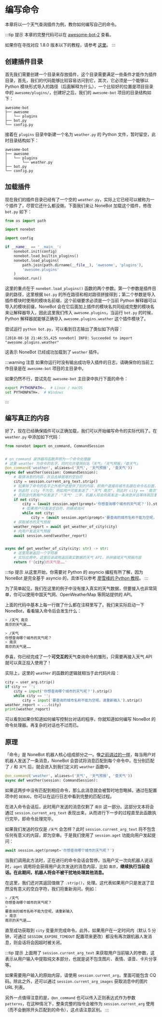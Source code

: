 # 编写命令

本章将以一个天气查询插件为例，教你如何编写自己的命令。

:::tip 提示
本章的完整代码可以在 [awesome-bot-2](https://github.com/nonebot/nonebot/tree/master/docs/guide/code/awesome-bot-2) 查看。

如果你在寻找对应 1.8.0 版本以下的教程，请参考 [这里](../advanced/legacy_features.html#session-get-和参数解析器)。
:::

## 创建插件目录

首先我们需要创建一个目录来存放插件，这个目录需要满足一些条件才能作为插件目录，首先，我们的代码能够比较容易访问到它，其次，它必须是一个能够以 Python 模块形式导入的路径（后面解释为什么），一个比较好的位置是项目目录中的 `awesome/plugins/`，创建好之后，我们的 `awesome-bot` 项目的目录结构如下：

```
awesome-bot
├── awesome
│   └── plugins
├── bot.py
└── config.py
```

接着在 `plugins` 目录中新建一个名为 `weather.py` 的 Python 文件，暂时留空，此时目录结构如下：

```
awesome-bot
├── awesome
│   └── plugins
│       └── weather.py
├── bot.py
└── config.py
```

## 加载插件

现在我们的插件目录已经有了一个空的 `weather.py`，实际上它已经可以被称为一个插件了，尽管它还什么都没做。下面我们来让 NoneBot 加载这个插件，修改 `bot.py` 如下：

```python {1,10-13}
from os import path

import nonebot

import config

if __name__ == '__main__':
    nonebot.init(config)
    nonebot.load_builtin_plugins()
    nonebot.load_plugins(
        path.join(path.dirname(__file__), 'awesome', 'plugins'),
        'awesome.plugins'
    )
    nonebot.run()
```

这里的重点在于 `nonebot.load_plugins()` 函数的两个参数。第一个参数是插件目录的路径，这里根据 `bot.py` 的所在路径和相对路径拼接得到；第二个参数是导入插件模块时使用的模块名前缀，这个前缀要求必须是一个当前 Python 解释器可以导入的模块前缀，NoneBot 会在它后面加上插件的模块名共同组成完整的模块名来让解释器导入，因此这里我们传入 `awesome.plugins`，当运行 `bot.py` 的时候，Python 解释器就能够正确导入 `awesome.plugins.weather` 这个插件模块了。

尝试运行 `python bot.py`，可以看到日志输出了类似如下内容：

```
[2018-08-18 21:46:55,425 nonebot] INFO: Succeeded to import "awesome.plugins.weather"
```

这表示 NoneBot 已经成功加载到了 `weather` 插件。

:::warning 注意
如果你运行时没有输出成功导入插件的日志，请确保你的当前工作目录是在 `awesome-bot` 项目的主目录中。

如果仍然不行，尝试先在 `awesome-bot` 主目录中执行下面的命令：

```bash
export PYTHONPATH=.  # Linux / macOS
set PYTHONPATH=.  # Windows
```
:::

## 编写真正的内容

好了，现在已经确保插件可以正确加载，我们可以开始编写命令的实际代码了。在 `weather.py` 中添加如下代码：

```python
from nonebot import on_command, CommandSession


# on_command 装饰器将函数声明为一个命令处理器
# 这里 weather 为命令的名字，同时允许使用别名「天气」「天气预报」「查天气」
@on_command('weather', aliases=('天气', '天气预报', '查天气'))
async def weather(session: CommandSession):
    # 取得消息的内容，并且去掉首尾的空白符
    city = session.current_arg_text.strip()
    # 如果除了命令的名字之外用户还提供了别的内容，即用户直接将城市名跟在命令名后面，
    # 则此时 city 不为空。例如用户可能发送了："天气 南京"，则此时 city == '南京'
    # 否则这代表用户仅发送了："天气" 二字，机器人将会向其发送一条消息并且等待其回复
    if not city:
        city = (await session.aget(prompt='你想查询哪个城市的天气呢？')).strip()
        # 如果用户只发送空白符，则继续询问
        while not city:
            city = (await session.aget(prompt='要查询的城市名称不能为空呢，请重新输入')).strip()
    # 获取城市的天气预报
    weather_report = await get_weather_of_city(city)
    # 向用户发送天气预报
    await session.send(weather_report)


async def get_weather_of_city(city: str) -> str:
    # 这里简单返回一个字符串
    # 实际应用中，这里应该调用返回真实数据的天气 API，并拼接成天气预报内容
    return f'{city}的天气是……'
```

:::tip 提示
从这里开始，你需要对 Python 的 asyncio 编程有所了解，因为 NoneBot 是完全基于 asyncio 的，具体可以参考 [廖雪峰的 Python 教程](https://www.liaoxuefeng.com/wiki/0014316089557264a6b348958f449949df42a6d3a2e542c000/00143208573480558080fa77514407cb23834c78c6c7309000)。
:::

为了简单起见，我们在这里的例子中没有接入真实的天气数据，但要接入也非常简单，你可以使用中国天气网、OpenWeatherMap 等网站提供的 API。

上面的代码中基本上每一行做了什么都在注释里写了。我们来实际启动一下 NoneBot，看看输入命令后会发生什么：

```bash
> /天气 南京
南京的天气是……

> /天气
你想查询哪个城市的天气呢？
> 南京
南京的天气是……
```

恭喜，你已经完成了一个**可交互的**天气查询命令的雏形，只需要再接入天气 API 就可以真正投入使用了！

实际上，这里的 `weather` 的函数的逻辑就相当于此代码片段：

```python
city = user_arg.strip()
if city == '':
    city = input('你想查询哪个城市的天气呢？').strip()
    while city == '':
        city = input('要查询的城市名称不能为空呢，请重新输入').strip()
weather_report = ...(city)
print(weather_report)
```

可以看到如果你知道如何编写控制台对话的程序，你就知道如何编写 NoneBot 的命令处理器。再复杂的对话也不过而已。

## 原理

「命令」是 NoneBot 机器人核心组成部分之一。像[之前讲过的一样](whats-happened.html#命令处理器)，每当用户对机器人发送了一条消息，NoneBot 会尝试将消息匹配到每个命令中。在分别匹配了 `/` 和 `天气` 后，就会进入到我们定义的 `weather` 函数中。

```python
@on_command('weather', aliases=('天气', '天气预报', '查天气'))
async def weather(session: CommandSession):
```

如果这两步中没有匹配到相应命令，那么此消息就会被暂时地忽略掉。通过在配置项中的 `DEBUG`，你可以在运行日志中看到完整的匹配过程。

在进入命令会话后，此时用户发送的消息仅剩了 `南京` 这一部分。这部分文本将会通过 `session.current_arg_text` 表现出来，从而进行下一步的过程直至此函数执行完毕，即命令处理完毕。

如果我们发送的仅仅是 `/天气` 会怎样？此时 `session.current_arg_text` 将不包含任何有意义的内容，即为空串。于是我们使用了 `session.aget` 功能向用户发起提问：

```python
await session.aget(prompt='你想查询哪个城市的天气呢？')
```

当我们调用此方法时，正在进行的命令会话会暂停。当用户又一次向机器人说话时，`aget` 调用将会获得用户此次发送的消息内容，比如 `南京`，**继续执行当前会话。在此期间，机器人将会不被干扰地处理其他消息。**

在这里，我们还对其返回值做了 `.strip()`，处理。这代表如果用户只是发送了显然没有意义的空白字符，我们将重新询问，例如：

```bash
> /天气
你想查询哪个城市的天气呢？
>     
要查询的城市名称不能为空呢，请重新输入
> 南京
南京的天气是……
```

直至成功获取到 `city` 变量并完成命令。此外，如果用户在一定时间内（默认 5 分钟，可通过 `SESSION_EXPIRE_TIMEOUT` 配置项来更改）都没有再次跟机器人发消息，则会话将会因超时被关闭。

:::tip 提示
上面用了 `session.current_arg_text` 来获取用户当前输入的参数，这表示从用户输入中提取纯文本部分，也就是说不包含图片、表情、语音、卡片分享等。

如果需要用户输入的原始内容，请使用 `session.current_arg`，里面可能包含 CQ 码。除此之外，还可以通过 `session.current_arg_images` 获取消息中的图片 URL 列表。

另外一点值得注意的是，`@on_command` 也可以传入正则表达式作为参数 `patterns`，在这种情况下，整条完整的指令会被作为 `session.current_arg` 使用（而不会删除开头匹配到的命令），这点请注意区别。
:::
